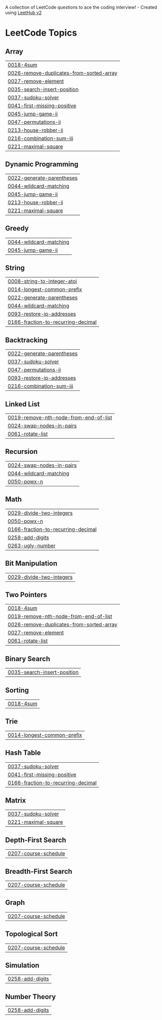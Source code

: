 A collection of LeetCode questions to ace the coding interview! - Created using [LeetHub v2](https://github.com/arunbhardwaj/LeetHub-2.0)
<!---LeetCode Topics Start-->
# LeetCode Topics
## Array
|  |
| ------- |
| [0018-4sum](https://github.com/justlikesh/python_algorithm/tree/master/0018-4sum) |
| [0026-remove-duplicates-from-sorted-array](https://github.com/justlikesh/python_algorithm/tree/master/0026-remove-duplicates-from-sorted-array) |
| [0027-remove-element](https://github.com/justlikesh/python_algorithm/tree/master/0027-remove-element) |
| [0035-search-insert-position](https://github.com/justlikesh/python_algorithm/tree/master/0035-search-insert-position) |
| [0037-sudoku-solver](https://github.com/justlikesh/python_algorithm/tree/master/0037-sudoku-solver) |
| [0041-first-missing-positive](https://github.com/justlikesh/python_algorithm/tree/master/0041-first-missing-positive) |
| [0045-jump-game-ii](https://github.com/justlikesh/python_algorithm/tree/master/0045-jump-game-ii) |
| [0047-permutations-ii](https://github.com/justlikesh/python_algorithm/tree/master/0047-permutations-ii) |
| [0213-house-robber-ii](https://github.com/justlikesh/python_algorithm/tree/master/0213-house-robber-ii) |
| [0216-combination-sum-iii](https://github.com/justlikesh/python_algorithm/tree/master/0216-combination-sum-iii) |
| [0221-maximal-square](https://github.com/justlikesh/python_algorithm/tree/master/0221-maximal-square) |
## Dynamic Programming
|  |
| ------- |
| [0022-generate-parentheses](https://github.com/justlikesh/python_algorithm/tree/master/0022-generate-parentheses) |
| [0044-wildcard-matching](https://github.com/justlikesh/python_algorithm/tree/master/0044-wildcard-matching) |
| [0045-jump-game-ii](https://github.com/justlikesh/python_algorithm/tree/master/0045-jump-game-ii) |
| [0213-house-robber-ii](https://github.com/justlikesh/python_algorithm/tree/master/0213-house-robber-ii) |
| [0221-maximal-square](https://github.com/justlikesh/python_algorithm/tree/master/0221-maximal-square) |
## Greedy
|  |
| ------- |
| [0044-wildcard-matching](https://github.com/justlikesh/python_algorithm/tree/master/0044-wildcard-matching) |
| [0045-jump-game-ii](https://github.com/justlikesh/python_algorithm/tree/master/0045-jump-game-ii) |
## String
|  |
| ------- |
| [0008-string-to-integer-atoi](https://github.com/justlikesh/python_algorithm/tree/master/0008-string-to-integer-atoi) |
| [0014-longest-common-prefix](https://github.com/justlikesh/python_algorithm/tree/master/0014-longest-common-prefix) |
| [0022-generate-parentheses](https://github.com/justlikesh/python_algorithm/tree/master/0022-generate-parentheses) |
| [0044-wildcard-matching](https://github.com/justlikesh/python_algorithm/tree/master/0044-wildcard-matching) |
| [0093-restore-ip-addresses](https://github.com/justlikesh/python_algorithm/tree/master/0093-restore-ip-addresses) |
| [0166-fraction-to-recurring-decimal](https://github.com/justlikesh/python_algorithm/tree/master/0166-fraction-to-recurring-decimal) |
## Backtracking
|  |
| ------- |
| [0022-generate-parentheses](https://github.com/justlikesh/python_algorithm/tree/master/0022-generate-parentheses) |
| [0037-sudoku-solver](https://github.com/justlikesh/python_algorithm/tree/master/0037-sudoku-solver) |
| [0047-permutations-ii](https://github.com/justlikesh/python_algorithm/tree/master/0047-permutations-ii) |
| [0093-restore-ip-addresses](https://github.com/justlikesh/python_algorithm/tree/master/0093-restore-ip-addresses) |
| [0216-combination-sum-iii](https://github.com/justlikesh/python_algorithm/tree/master/0216-combination-sum-iii) |
## Linked List
|  |
| ------- |
| [0019-remove-nth-node-from-end-of-list](https://github.com/justlikesh/python_algorithm/tree/master/0019-remove-nth-node-from-end-of-list) |
| [0024-swap-nodes-in-pairs](https://github.com/justlikesh/python_algorithm/tree/master/0024-swap-nodes-in-pairs) |
| [0061-rotate-list](https://github.com/justlikesh/python_algorithm/tree/master/0061-rotate-list) |
## Recursion
|  |
| ------- |
| [0024-swap-nodes-in-pairs](https://github.com/justlikesh/python_algorithm/tree/master/0024-swap-nodes-in-pairs) |
| [0044-wildcard-matching](https://github.com/justlikesh/python_algorithm/tree/master/0044-wildcard-matching) |
| [0050-powx-n](https://github.com/justlikesh/python_algorithm/tree/master/0050-powx-n) |
## Math
|  |
| ------- |
| [0029-divide-two-integers](https://github.com/justlikesh/python_algorithm/tree/master/0029-divide-two-integers) |
| [0050-powx-n](https://github.com/justlikesh/python_algorithm/tree/master/0050-powx-n) |
| [0166-fraction-to-recurring-decimal](https://github.com/justlikesh/python_algorithm/tree/master/0166-fraction-to-recurring-decimal) |
| [0258-add-digits](https://github.com/justlikesh/python_algorithm/tree/master/0258-add-digits) |
| [0263-ugly-number](https://github.com/justlikesh/python_algorithm/tree/master/0263-ugly-number) |
## Bit Manipulation
|  |
| ------- |
| [0029-divide-two-integers](https://github.com/justlikesh/python_algorithm/tree/master/0029-divide-two-integers) |
## Two Pointers
|  |
| ------- |
| [0018-4sum](https://github.com/justlikesh/python_algorithm/tree/master/0018-4sum) |
| [0019-remove-nth-node-from-end-of-list](https://github.com/justlikesh/python_algorithm/tree/master/0019-remove-nth-node-from-end-of-list) |
| [0026-remove-duplicates-from-sorted-array](https://github.com/justlikesh/python_algorithm/tree/master/0026-remove-duplicates-from-sorted-array) |
| [0027-remove-element](https://github.com/justlikesh/python_algorithm/tree/master/0027-remove-element) |
| [0061-rotate-list](https://github.com/justlikesh/python_algorithm/tree/master/0061-rotate-list) |
## Binary Search
|  |
| ------- |
| [0035-search-insert-position](https://github.com/justlikesh/python_algorithm/tree/master/0035-search-insert-position) |
## Sorting
|  |
| ------- |
| [0018-4sum](https://github.com/justlikesh/python_algorithm/tree/master/0018-4sum) |
## Trie
|  |
| ------- |
| [0014-longest-common-prefix](https://github.com/justlikesh/python_algorithm/tree/master/0014-longest-common-prefix) |
## Hash Table
|  |
| ------- |
| [0037-sudoku-solver](https://github.com/justlikesh/python_algorithm/tree/master/0037-sudoku-solver) |
| [0041-first-missing-positive](https://github.com/justlikesh/python_algorithm/tree/master/0041-first-missing-positive) |
| [0166-fraction-to-recurring-decimal](https://github.com/justlikesh/python_algorithm/tree/master/0166-fraction-to-recurring-decimal) |
## Matrix
|  |
| ------- |
| [0037-sudoku-solver](https://github.com/justlikesh/python_algorithm/tree/master/0037-sudoku-solver) |
| [0221-maximal-square](https://github.com/justlikesh/python_algorithm/tree/master/0221-maximal-square) |
## Depth-First Search
|  |
| ------- |
| [0207-course-schedule](https://github.com/justlikesh/python_algorithm/tree/master/0207-course-schedule) |
## Breadth-First Search
|  |
| ------- |
| [0207-course-schedule](https://github.com/justlikesh/python_algorithm/tree/master/0207-course-schedule) |
## Graph
|  |
| ------- |
| [0207-course-schedule](https://github.com/justlikesh/python_algorithm/tree/master/0207-course-schedule) |
## Topological Sort
|  |
| ------- |
| [0207-course-schedule](https://github.com/justlikesh/python_algorithm/tree/master/0207-course-schedule) |
## Simulation
|  |
| ------- |
| [0258-add-digits](https://github.com/justlikesh/python_algorithm/tree/master/0258-add-digits) |
## Number Theory
|  |
| ------- |
| [0258-add-digits](https://github.com/justlikesh/python_algorithm/tree/master/0258-add-digits) |
<!---LeetCode Topics End-->